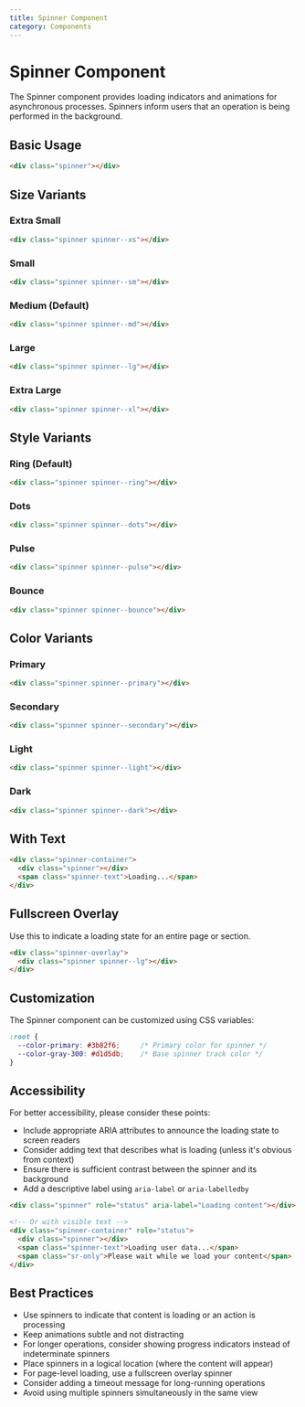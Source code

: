 ```yaml
---
title: Spinner Component
category: Components
---
```


# Spinner Component

The Spinner component provides loading indicators and animations for asynchronous processes. Spinners inform users that an operation is being performed in the background.

## Basic Usage

```html
<div class="spinner"></div>
```

## Size Variants

### Extra Small

```html
<div class="spinner spinner--xs"></div>
```

### Small

```html
<div class="spinner spinner--sm"></div>
```

### Medium (Default)

```html
<div class="spinner spinner--md"></div>
```

### Large

```html
<div class="spinner spinner--lg"></div>
```

### Extra Large

```html
<div class="spinner spinner--xl"></div>
```

## Style Variants

### Ring (Default)

```html
<div class="spinner spinner--ring"></div>
```

### Dots

```html
<div class="spinner spinner--dots"></div>
```

### Pulse

```html
<div class="spinner spinner--pulse"></div>
```

### Bounce

```html
<div class="spinner spinner--bounce"></div>
```

## Color Variants

### Primary

```html
<div class="spinner spinner--primary"></div>
```

### Secondary

```html
<div class="spinner spinner--secondary"></div>
```

### Light

```html
<div class="spinner spinner--light"></div>
```

### Dark

```html
<div class="spinner spinner--dark"></div>
```

## With Text

```html
<div class="spinner-container">
  <div class="spinner"></div>
  <span class="spinner-text">Loading...</span>
</div>
```

## Fullscreen Overlay

Use this to indicate a loading state for an entire page or section.

```html
<div class="spinner-overlay">
  <div class="spinner spinner--lg"></div>
</div>
```

## Customization

The Spinner component can be customized using CSS variables:

```css
:root {
  --color-primary: #3b82f6;     /* Primary color for spinner */
  --color-gray-300: #d1d5db;    /* Base spinner track color */
}
```

## Accessibility

For better accessibility, please consider these points:

- Include appropriate ARIA attributes to announce the loading state to screen readers
- Consider adding text that describes what is loading (unless it's obvious from context)
- Ensure there is sufficient contrast between the spinner and its background
- Add a descriptive label using `aria-label` or `aria-labelledby`

```html
<div class="spinner" role="status" aria-label="Loading content"></div>

<!-- Or with visible text -->
<div class="spinner-container" role="status">
  <div class="spinner"></div>
  <span class="spinner-text">Loading user data...</span>
  <span class="sr-only">Please wait while we load your content</span>
</div>
```

## Best Practices

- Use spinners to indicate that content is loading or an action is processing
- Keep animations subtle and not distracting
- For longer operations, consider showing progress indicators instead of indeterminate spinners
- Place spinners in a logical location (where the content will appear)
- For page-level loading, use a fullscreen overlay spinner
- Consider adding a timeout message for long-running operations
- Avoid using multiple spinners simultaneously in the same view 